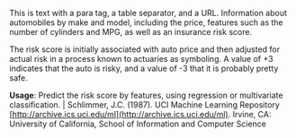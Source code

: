 This is text with a para tag, a table separator, and a URL. Information about automobiles by make and model, including the price, features such as the number of cylinders and MPG, as well as an insurance risk score.<p>The risk score is initially associated with auto price and then adjusted for actual risk in a process known to actuaries as symboling. A value of +3 indicates that the auto is risky, and a value of -3 that it is probably pretty safe.<p>**Usage**: Predict the risk score by features, using regression or multivariate classification. | Schlimmer, J.C. (1987). UCI Machine Learning Repository [http://archive.ics.uci.edu/ml](http://archive.ics.uci.edu/ml). Irvine, CA: University of California, School of Information and Computer Science 
